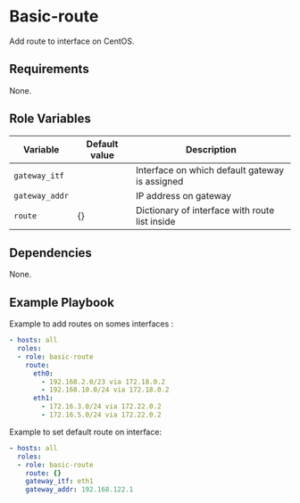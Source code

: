 Basic-route
=========

Add route to interface on CentOS.

Requirements
------------

None.

Role Variables
--------------

| Variable | Default value | Description |
| -------- | ------------- | ----------- |
| `gateway_itf` |  | Interface on which default gateway is assigned |
| `gateway_addr` |  | IP address on gateway
| `route` | {} | Dictionary of interface with route list inside |


Dependencies
------------

None.

Example Playbook
----------------

Example to add routes on somes interfaces :

```yaml
- hosts: all
  roles:
  - role: basic-route
    route:
      eth0:
        - 192.168.2.0/23 via 172.18.0.2
        - 192.168.10.0/24 via 172.18.0.2
      eth1:
        - 172.16.3.0/24 via 172.22.0.2
        - 172.16.5.0/24 via 172.22.0.2
```


Example to set default route on interface:

```yaml
- hosts: all
  roles:
  - role: basic-route
    route: {}
    gateway_itf: eth1
    gateway_addr: 192.168.122.1
